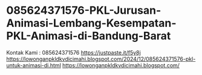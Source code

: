 # 085624371576-PKL-Jurusan-Animasi-Lembang-Kesempatan-PKL-Animasi-di-Bandung-Barat
Kontak Kami : 085624371576  https://justpaste.it/f5y8j  https://lowonganpkldkvdicimahi.blogspot.com/2024/12/085624371576-pkl-untuk-animasi-di.html  https://lowonganpkldkvdicimahi.blogspot.com/
